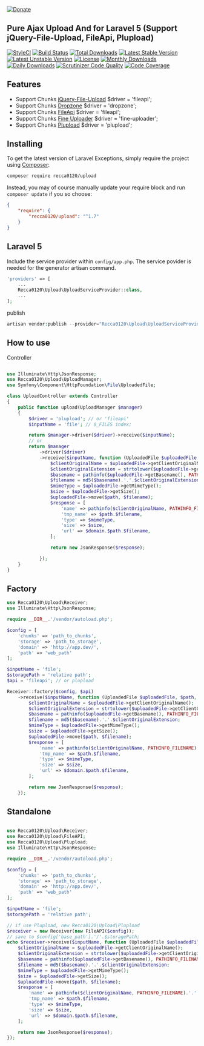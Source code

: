 [![Donate](https://img.shields.io/badge/Donate-PayPal-green.svg)](https://www.paypal.com/cgi-bin/webscr?cmd=_s-xclick&hosted_button_id=YNNLC9V28YDPN)

## Pure Ajax Upload And for Laravel 5 (Support jQuery-File-Upload, FileApi, Plupload)

[![StyleCI](https://styleci.io/repos/48772854/shield?style=flat)](https://styleci.io/repos/48772854)
[![Build Status](https://travis-ci.org/recca0120/upload.svg)](https://travis-ci.org/recca0120/upload)
[![Total Downloads](https://poser.pugx.org/recca0120/upload/d/total.svg)](https://packagist.org/packages/recca0120/upload)
[![Latest Stable Version](https://poser.pugx.org/recca0120/upload/v/stable.svg)](https://packagist.org/packages/recca0120/upload)
[![Latest Unstable Version](https://poser.pugx.org/recca0120/upload/v/unstable.svg)](https://packagist.org/packages/recca0120/upload)
[![License](https://poser.pugx.org/recca0120/upload/license.svg)](https://packagist.org/packages/recca0120/upload)
[![Monthly Downloads](https://poser.pugx.org/recca0120/upload/d/monthly)](https://packagist.org/packages/recca0120/upload)
[![Daily Downloads](https://poser.pugx.org/recca0120/upload/d/daily)](https://packagist.org/packages/recca0120/upload)
[![Scrutinizer Code Quality](https://scrutinizer-ci.com/g/recca0120/upload/badges/quality-score.png?b=master)](https://scrutinizer-ci.com/g/recca0120/upload/?branch=master)
[![Code Coverage](https://scrutinizer-ci.com/g/recca0120/upload/badges/coverage.png?b=master)](https://scrutinizer-ci.com/g/recca0120/upload/?branch=master)

## Features
- Support Chunks [jQuery-File-Upload](https://github.com/blueimp/jQuery-File-Upload) $driver = 'fileapi';
- Support Chunks [Dropzone](https://fineuploader.com/) $driver = 'dropzone';
- Support Chunks [FileApi](http://mailru.github.io/FileAPI/) $driver = 'fileapi';
- Support Chunks [Fine Uploader](https://fineuploader.com/) $driver = 'fine-uploader';
- Support Chunks [Plupload](http://www.plupload.com/) $driver = 'plupload';

## Installing

To get the latest version of Laravel Exceptions, simply require the project using [Composer](https://getcomposer.org):

```bash
composer require recca0120/upload
```

Instead, you may of course manually update your require block and run `composer update` if you so choose:

```json
{
    "require": {
        "recca0120/upload": "^1.7"
    }
}
```

## Laravel 5

Include the service provider within `config/app.php`. The service povider is needed for the generator artisan command.

```php
'providers' => [
    ...
    Recca0120\Upload\UploadServiceProvider::class,
    ...
];
```

publish

```php
artisan vendor:publish --provider="Recca0120\Upload\UploadServiceProvider"
```

## How to use

Controller
```php

use Illuminate\Http\JsonResponse;
use Recca0120\Upload\UploadManager;
use Symfony\Component\HttpFoundation\File\UploadedFile;

class UploadController extends Controller
{
    public function upload(UploadManager $manager)
    {
        $driver = 'plupload'; // or 'fileapi'
        $inputName = 'file'; // $_FILES index;

        return $manager->driver($driver)->receive($inputName);
        // or
        return $manager
            ->driver($driver)
            ->receive($inputName, function (UploadedFile $uploadedFile, $path, $domain, $api) {
                $clientOriginalName = $uploadedFile->getClientOriginalName();
                $clientOriginalExtension = strtolower($uploadedFile->getClientOriginalExtension());
                $basename = pathinfo($uploadedFile->getBasename(), PATHINFO_FILENAME);
                $filename = md5($basename).'.'.$clientOriginalExtension;
                $mimeType = $uploadedFile->getMimeType();
                $size = $uploadedFile->getSize();
                $uploadedFile->move($path, $filename);
                $response = [
                    'name' => pathinfo($clientOriginalName, PATHINFO_FILENAME).'.'.$clientOriginalExtension,
                    'tmp_name' => $path.$filename,
                    'type' => $mimeType,
                    'size' => $size,
                    'url' => $domain.$path.$filename,
                ];

                return new JsonResponse($response);

            });
    }
}
```

## Factory

```php
use Recca0120\Upload\Receiver;
use Illuminate\Http\JsonResponse;

require __DIR__.'/vendor/autoload.php';

$config = [
    'chunks' => 'path_to_chunks',
    'storage' => 'path_to_storage',
    'domain' => 'http://app.dev/',
    'path' => 'web_path'
];

$inputName = 'file';
$storagePath = 'relative path';
$api = 'fileapi'; // or plupload

Receiver::factory($config, $api)
    ->receive($inputName, function (UploadedFile $uploadedFile, $path, $domain, $api) {
        $clientOriginalName = $uploadedFile->getClientOriginalName();
        $clientOriginalExtension = strtolower($uploadedFile->getClientOriginalExtension());
        $basename = pathinfo($uploadedFile->getBasename(), PATHINFO_FILENAME);
        $filename = md5($basename).'.'.$clientOriginalExtension;
        $mimeType = $uploadedFile->getMimeType();
        $size = $uploadedFile->getSize();
        $uploadedFile->move($path, $filename);
        $response = [
            'name' => pathinfo($clientOriginalName, PATHINFO_FILENAME).'.'.$clientOriginalExtension,
            'tmp_name' => $path.$filename,
            'type' => $mimeType,
            'size' => $size,
            'url' => $domain.$path.$filename,
        ];

        return new JsonResponse($response);
    });
```

## Standalone

```php

use Recca0120\Upload\Receiver;
use Recca0120\Upload\FileAPI;
use Recca0120\Upload\Plupload;
use Illuminate\Http\JsonResponse;

require __DIR__.'/vendor/autoload.php';

$config = [
    'chunks' => 'path_to_chunks',
    'storage' => 'path_to_storage',
    'domain' => 'http://app.dev/',
    'path' => 'web_path'
];

$inputName = 'file';
$storagePath = 'relative path';

// if use Plupload, new Recca0120\Upload\Plupload
$receiver = new Receiver(new FileAPI($config));
// save to $config['base_path'].'/'.$storagePath;
echo $receiver->receive($inputName, function (UploadedFile $uploadedFile, $path, $domain, $api) {
    $clientOriginalName = $uploadedFile->getClientOriginalName();
    $clientOriginalExtension = strtolower($uploadedFile->getClientOriginalExtension());
    $basename = pathinfo($uploadedFile->getBasename(), PATHINFO_FILENAME);
    $filename = md5($basename).'.'.$clientOriginalExtension;
    $mimeType = $uploadedFile->getMimeType();
    $size = $uploadedFile->getSize();
    $uploadedFile->move($path, $filename);
    $response = [
        'name' => pathinfo($clientOriginalName, PATHINFO_FILENAME).'.'.$clientOriginalExtension,
        'tmp_name' => $path.$filename,
        'type' => $mimeType,
        'size' => $size,
        'url' => $domain.$path.$filename,
    ];

    return new JsonResponse($response);
});
```

